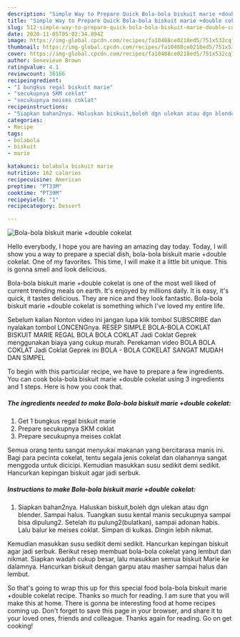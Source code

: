 ```yaml
---
description: "Simple Way to Prepare Quick Bola-bola biskuit marie +double cokelat"
title: "Simple Way to Prepare Quick Bola-bola biskuit marie +double cokelat"
slug: 512-simple-way-to-prepare-quick-bola-bola-biskuit-marie-double-cokelat
date: 2020-11-05T05:02:34.894Z
image: https://img-global.cpcdn.com/recipes/fa10488ce0218ed5/751x532cq70/bola-bola-biskuit-marie-double-cokelat-foto-resep-utama.jpg
thumbnail: https://img-global.cpcdn.com/recipes/fa10488ce0218ed5/751x532cq70/bola-bola-biskuit-marie-double-cokelat-foto-resep-utama.jpg
cover: https://img-global.cpcdn.com/recipes/fa10488ce0218ed5/751x532cq70/bola-bola-biskuit-marie-double-cokelat-foto-resep-utama.jpg
author: Genevieve Brown
ratingvalue: 4.1
reviewcount: 36166
recipeingredient:
- "1 bungkus regal biskuit marie"
- "secukupnya SKM coklat"
- "secukupnya meises coklat"
recipeinstructions:
- "Siapkan bahan2nya. Haluskan biskuit,boleh dgn ulekan atau dgn blender. Sampai halus. Tuangkan susu kental manis secukupnya sampai bisa dipulung2. Setelah itu pulung2(bulatkan), sampai adonan habis. Lalu balur ke meises coklat. Simpan di kulkas. Dingin lebih nikmat."
categories:
- Recipe
tags:
- bolabola
- biskuit
- marie

katakunci: bolabola biskuit marie 
nutrition: 162 calories
recipecuisine: American
preptime: "PT33M"
cooktime: "PT39M"
recipeyield: "1"
recipecategory: Dessert

---
```



![Bola-bola biskuit marie +double cokelat](https://img-global.cpcdn.com/recipes/fa10488ce0218ed5/751x532cq70/bola-bola-biskuit-marie-double-cokelat-foto-resep-utama.jpg)

Hello everybody, I hope you are having an amazing day today. Today, I will show you a way to prepare a special dish, bola-bola biskuit marie +double cokelat. One of my favorites. This time, I will make it a little bit unique. This is gonna smell and look delicious.

Bola-bola biskuit marie +double cokelat is one of the most well liked of current trending meals on earth. It's enjoyed by millions daily. It is easy, it's quick, it tastes delicious. They are nice and they look fantastic. Bola-bola biskuit marie +double cokelat is something which I've loved my entire life.

Sebelum kalian Nonton video ini jangan lupa klik tombol SUBSCRIBE dan nyalakan tombol LONCENGnya. RESEP SIMPLE BOLA-BOLA COKLAT BISKUIT MARIE REGAL BOLA BOLA COKLAT Jadi Coklat Geprek menggunakan biaya yang cukup murah. Perekaman video BOLA BOLA COKLAT Jadi Coklat Geprek ini BOLA - BOLA COKELAT SANGAT MUDAH DAN SIMPEL


To begin with this particular recipe, we have to prepare a few ingredients. You can cook bola-bola biskuit marie +double cokelat using 3 ingredients and 1 steps. Here is how you cook that.

<!--inarticleads1-->

##### The ingredients needed to make Bola-bola biskuit marie +double cokelat:

1. Get 1 bungkus regal biskuit marie
1. Prepare secukupnya SKM coklat
1. Prepare secukupnya meises coklat


Semua orang tentu sangat menyukai makanan yang bercitarasa manis ini. Bagi para pecinta cokelat, tentu segala jenis cokelat dan olahannya sangat menggoda untuk dicicipi. Kemudian masukkan susu sedikit demi sedikit. Hancurkan kepingan biskuit agar jadi serbuk. 

<!--inarticleads2-->

##### Instructions to make Bola-bola biskuit marie +double cokelat:

1. Siapkan bahan2nya. Haluskan biskuit,boleh dgn ulekan atau dgn blender. Sampai halus. Tuangkan susu kental manis secukupnya sampai bisa dipulung2. Setelah itu pulung2(bulatkan), sampai adonan habis. Lalu balur ke meises coklat. Simpan di kulkas. Dingin lebih nikmat.


Kemudian masukkan susu sedikit demi sedikit. Hancurkan kepingan biskuit agar jadi serbuk. Berikut resep membuat bola-bola cokelat yang lembut dan nikmat. Siapkan wadah cukup besar, lalu masukkan semua biskuit Marie ke dalamnya. Hancurkan biskuit dengan garpu atau masher sampai halus dan lembut. 

So that's going to wrap this up for this special food bola-bola biskuit marie +double cokelat recipe. Thanks so much for reading. I am sure that you will make this at home. There is gonna be interesting food at home recipes coming up. Don't forget to save this page in your browser, and share it to your loved ones, friends and colleague. Thanks again for reading. Go on get cooking!
